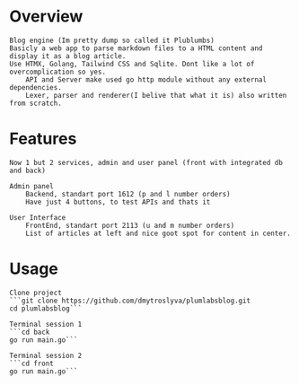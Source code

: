 # Overview
    Blog engine (Im pretty dump so called it Plublumbs)
    Basicly a web app to parse markdown files to a HTML content and display it as a blog article.
    Use HTMX, Golang, Tailwind CSS and Sqlite. Dont like a lot of overcomplication so yes.
        API and Server make used go http module without any external dependencies.
        Lexer, parser and renderer(I belive that what it is) also written from scratch.

# Features
    
    Now 1 but 2 services, admin and user panel (front with integrated db and back)

    Admin panel
        Backend, standart port 1612 (p and l number orders)
        Have just 4 buttons, to test APIs and thats it

    User Interface 
        FrontEnd, standart port 2113 (u and m number orders)
        List of articles at left and nice goot spot for content in center.

# Usage

    Clone project
    ```git clone https://github.com/dmytroslyva/plumlabsblog.git
    cd plumlabsblog```

    Terminal session 1
    ```cd back
    go run main.go```

    Terminal session 2
    ```cd front
    go run main.go```



